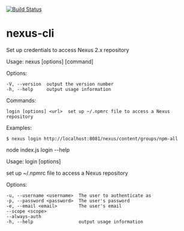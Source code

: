 [![Build Status](https://travis-ci.org/ctran/nexus-cli.svg?branch=master)](https://travis-ci.org/ctran/nexus-cli)

# nexus-cli
Set up credentials to access Nexus 2.x repository


  Usage: nexus [options] [command]


  Options:

    -V, --version  output the version number
    -h, --help     output usage information


  Commands:

    login [options] <url>  set up ~/.npmrc file to access a Nexus repository

  Examples:

    $ nexus login http://localhost:8081/nexus/content/groups/npm-all

node index.js login --help

  Usage: login [options] <url>

  set up ~/.npmrc file to access a Nexus repository


  Options:

    -u, --username <username>  The user to authenticate as
    -p, --password <password>  The user's password
    -e, --email <email>        The user's email
    --scope <scope>
    --always-auth
    -h, --help                 output usage information
